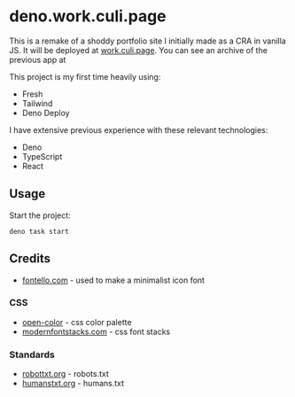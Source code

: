 # deno.work.culi.page
This is a remake of a shoddy portfolio site I initially made as a CRA in vanilla JS. It will be deployed at [work.culi.page](https://work.culi.page). You can see an archive of the previous app at

This project is my first time heavily using:
- Fresh
- Tailwind
- Deno Deploy

I have extensive previous experience with these relevant technologies:
- Deno
- TypeScript
- React

## Usage

Start the project:

```
deno task start
```

## Credits
- [fontello.com](https://fontello.com/) - used to make a minimalist icon font

### CSS
- [open-color](https://yeun.github.io/open-color/) - css color palette
- [modernfontstacks.com](https://modernfontstacks.com/) - css font stacks

### Standards
- [robottxt.org](https://www.robotstxt.org/robotstxt.html) - robots.txt
- [humanstxt.org](https://humanstxt.org/) - humans.txt
